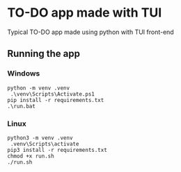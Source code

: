# TO-DO app made with TUI
Typical TO-DO app made using python with TUI front-end

## Running the app
### Windows
```python -m venv .venv``` <br>
``` .\venv\Scripts\Activate.ps1``` <br>
```pip install -r requirements.txt``` <br>
```.\run.bat```
### Linux
```python3 -m venv .venv``` <br>
``` .venv\Scripts\activate``` <br>
```pip3 install -r requirements.txt``` <br>
```chmod +x run.sh``` <br>
```./run.sh```